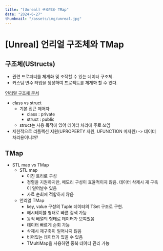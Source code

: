 ```yaml
---
title: "[Unreal] 구조체와 TMap"
date: "2024-6-27"
thumbnail: "/assets/img/unreal.jpg"
---
```


# [Unreal] 언리얼 구조체와 TMap

## 구조체(UStructs)

- 관련 프로퍼티를 체계화 및 조작할 수 있는 데이터 구조체.
- 커스텀 변수 타입을 생성하여 프로젝트를 체계화 할 수 있다.

[언리얼 구조체 문서](https://dev.epicgames.com/documentation/ko-kr/unreal-engine/structs-in-unreal-engine?application_version=5.3)

- class vs struct
  - 기본 접근 제어자
    - class : private
    - struct : public
  - struct는 사용 목적에 있어 데이터 처리에 주로 쓰임
- 제한적으로 리플렉션 지원(UPROPERTY 지원, UFUNCTION 미지원) -> 데이터 처리용이니까?

## TMap

- STL map vs TMap
  - STL map
    - 이진 트리로 구성
    - 정렬을 지원하지만, 메모리 구성이 효율적이지 않음. 데이터 삭제시 재 구축이 일어날수 있음
    - 자료 순회에 적합하지 않음
  - 언리얼 TMap
    - key, value 구성의 Tuple 데이터의 TSet 구조로 구현.
    - 해시테이블 형태로 빠른 검색 가능
    - 동적 배열의 형태로 데이터가 모여있음
    - 데이터 빠르게 순회 가능
    - 삭제시 재구축이 일어나지 않음
    - 비어있는 데이터가 있을 수 있음
    - TMultiMap을 사용하면 중복 데이터 관리 가능
